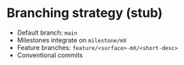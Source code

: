 # Branching strategy (stub)

- Default branch: `main`
- Milestones integrate on `milestone/mX`
- Feature branches: `feature/<surface>-mX/<short-desc>`
- Conventional commits
